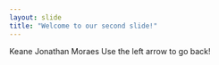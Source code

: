 ```yaml
---
layout: slide
title: "Welcome to our second slide!"
---
```

Keane Jonathan Moraes
Use the left arrow to go back!